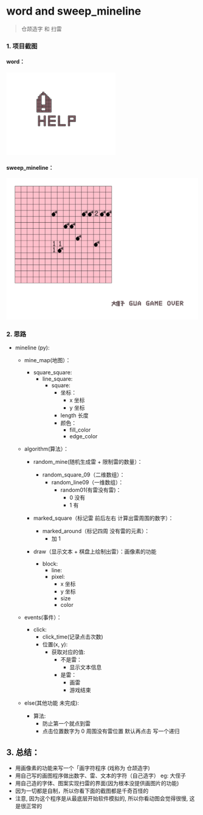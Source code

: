 # word and sweep_mineline

> 仓颉造字 和 扫雷

### 1. 项目截图

####  word：

![word](./screenphoto/word_help.png) 
 
####  sweep_mineline：

![sweep_mineline](./screenphoto/sweep_mineline.png)


### 2. 思路

- mineline (py):
    - mine_map(地图）：
        - square_square:
            -  line_square:
                - square:
                    - 坐标：
                        - x 坐标
                        - y 坐标
                    - length 长度
                    - 颜色：
                        - fill_color
                        - edge_color
    - algorithm(算法）：
       - random_mine(随机生成雷 + 限制雷的数量）：
            - random_square_09（二维数组）：
                 - random_line09（一维数组）：
                   -  random01(有雷没有雷)：
                        - 0 没有
                        - 1 有
        
       - marked_square（标记雷 前后左右 计算出雷周围的数字）：
            - marked_around（标记四周 没有雷的元素）：
                - 加 1 
                
       - draw（显示文本 + 棋盘上绘制出雷）：画像素的功能
            - block:
                - line:
                - pixel:
                   - x 坐标
                   - y 坐标
                   - size
                   - color
        
   - events(事件）：
        - click:
            - click_time(记录点击次数)
            - 位置(x, y):
                -  获取对应的值:
                    - 不是雷：
                       - 显示文本信息
                    - 是雷：
                       - 画雷
                       - 游戏结束
            
   - else(其他功能 未完成):
        - 算法:  
            - 防止第一个就点到雷
            - 点击位置数字为 0 周围没有雷位置 默认再点击 写一个递归
     
 ## 3. 总结：
 
 - 用画像素的功能来写一个「画字符程序 (戏称为 仓颉造字)
 - 用自己写的画图程序做出数字、雷、文本的字符（自己造字）  eg: 大侄子
 - 用自己造的字体、图案实现扫雷的界面(因为根本没提供画图片的功能)
 - 因为一切都是自制，所以你看下面的截图都是千奇百怪的
 - 注意, 因为这个程序是从最底层开始软件模拟的, 所以你看动图会觉得很慢, 这是很正常的  